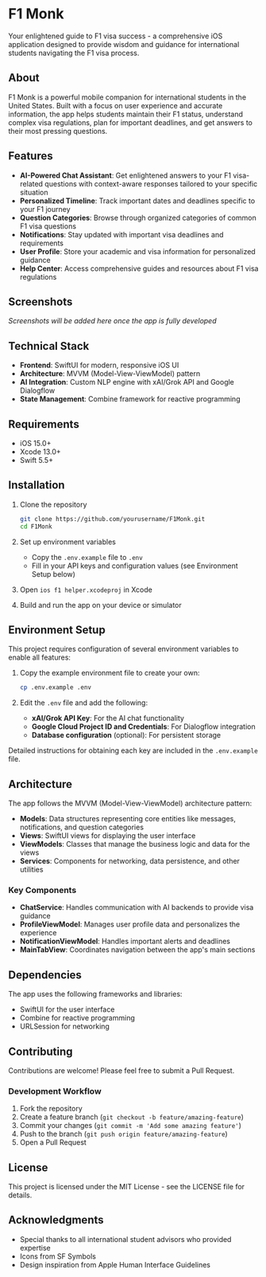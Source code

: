 # F1 Monk

Your enlightened guide to F1 visa success - a comprehensive iOS application designed to provide wisdom and guidance for international students navigating the F1 visa process.

## About

F1 Monk is a powerful mobile companion for international students in the United States. Built with a focus on user experience and accurate information, the app helps students maintain their F1 status, understand complex visa regulations, plan for important deadlines, and get answers to their most pressing questions.

## Features

- **AI-Powered Chat Assistant**: Get enlightened answers to your F1 visa-related questions with context-aware responses tailored to your specific situation
- **Personalized Timeline**: Track important dates and deadlines specific to your F1 journey
- **Question Categories**: Browse through organized categories of common F1 visa questions
- **Notifications**: Stay updated with important visa deadlines and requirements
- **User Profile**: Store your academic and visa information for personalized guidance
- **Help Center**: Access comprehensive guides and resources about F1 visa regulations

## Screenshots

*Screenshots will be added here once the app is fully developed*

## Technical Stack

- **Frontend**: SwiftUI for modern, responsive iOS UI
- **Architecture**: MVVM (Model-View-ViewModel) pattern
- **AI Integration**: Custom NLP engine with xAI/Grok API and Google Dialogflow
- **State Management**: Combine framework for reactive programming

## Requirements

- iOS 15.0+
- Xcode 13.0+
- Swift 5.5+

## Installation

1. Clone the repository
   ```bash
   git clone https://github.com/yourusername/F1Monk.git
   cd F1Monk
   ```

2. Set up environment variables
   - Copy the `.env.example` file to `.env`
   - Fill in your API keys and configuration values (see Environment Setup below)

3. Open `ios f1 helper.xcodeproj` in Xcode

4. Build and run the app on your device or simulator

## Environment Setup

This project requires configuration of several environment variables to enable all features:

1. Copy the example environment file to create your own:
   ```bash
   cp .env.example .env
   ```

2. Edit the `.env` file and add the following:
   - **xAI/Grok API Key**: For the AI chat functionality
   - **Google Cloud Project ID and Credentials**: For Dialogflow integration
   - **Database configuration** (optional): For persistent storage

Detailed instructions for obtaining each key are included in the `.env.example` file.

## Architecture

The app follows the MVVM (Model-View-ViewModel) architecture pattern:

- **Models**: Data structures representing core entities like messages, notifications, and question categories
- **Views**: SwiftUI views for displaying the user interface
- **ViewModels**: Classes that manage the business logic and data for the views
- **Services**: Components for networking, data persistence, and other utilities

### Key Components

- **ChatService**: Handles communication with AI backends to provide visa guidance
- **ProfileViewModel**: Manages user profile data and personalizes the experience
- **NotificationViewModel**: Handles important alerts and deadlines
- **MainTabView**: Coordinates navigation between the app's main sections

## Dependencies

The app uses the following frameworks and libraries:

- SwiftUI for the user interface
- Combine for reactive programming
- URLSession for networking

## Contributing

Contributions are welcome! Please feel free to submit a Pull Request.

### Development Workflow

1. Fork the repository
2. Create a feature branch (`git checkout -b feature/amazing-feature`)
3. Commit your changes (`git commit -m 'Add some amazing feature'`)
4. Push to the branch (`git push origin feature/amazing-feature`)
5. Open a Pull Request

## License

This project is licensed under the MIT License - see the LICENSE file for details.

## Acknowledgments

- Special thanks to all international student advisors who provided expertise
- Icons from SF Symbols
- Design inspiration from Apple Human Interface Guidelines 